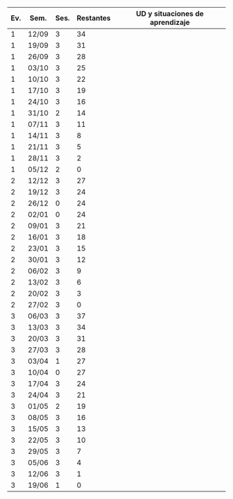 | Ev. | Sem.  | Ses. | Restantes | UD y situaciones de aprendizaje |
| --- | ----- | ---- | --------- | ------------------------------- |
| 1   | 12/09 | 3    | 34        |                                 |
| 1   | 19/09 | 3    | 31        |                                 |
| 1   | 26/09 | 3    | 28        |                                 |
| 1   | 03/10 | 3    | 25        |                                 |
| 1   | 10/10 | 3    | 22        |                                 |
| 1   | 17/10 | 3    | 19        |                                 |
| 1   | 24/10 | 3    | 16        |                                 |
| 1   | 31/10 | 2    | 14        |                                 |
| 1   | 07/11 | 3    | 11        |                                 |
| 1   | 14/11 | 3    | 8         |                                 |
| 1   | 21/11 | 3    | 5         |                                 |
| 1   | 28/11 | 3    | 2         |                                 |
| 1   | 05/12 | 2    | 0         |                                 |
| 2   | 12/12 | 3    | 27        |                                 |
| 2   | 19/12 | 3    | 24        |                                 |
| 2   | 26/12 | 0    | 24        |                                 |
| 2   | 02/01 | 0    | 24        |                                 |
| 2   | 09/01 | 3    | 21        |                                 |
| 2   | 16/01 | 3    | 18        |                                 |
| 2   | 23/01 | 3    | 15        |                                 |
| 2   | 30/01 | 3    | 12        |                                 |
| 2   | 06/02 | 3    | 9         |                                 |
| 2   | 13/02 | 3    | 6         |                                 |
| 2   | 20/02 | 3    | 3         |                                 |
| 2   | 27/02 | 3    | 0         |                                 |
| 3   | 06/03 | 3    | 37        |                                 |
| 3   | 13/03 | 3    | 34        |                                 |
| 3   | 20/03 | 3    | 31        |                                 |
| 3   | 27/03 | 3    | 28        |                                 |
| 3   | 03/04 | 1    | 27        |                                 |
| 3   | 10/04 | 0    | 27        |                                 |
| 3   | 17/04 | 3    | 24        |                                 |
| 3   | 24/04 | 3    | 21        |                                 |
| 3   | 01/05 | 2    | 19        |                                 |
| 3   | 08/05 | 3    | 16        |                                 |
| 3   | 15/05 | 3    | 13        |                                 |
| 3   | 22/05 | 3    | 10        |                                 |
| 3   | 29/05 | 3    | 7         |                                 |
| 3   | 05/06 | 3    | 4         |                                 |
| 3   | 12/06 | 3    | 1         |                                 |
| 3   | 19/06 | 1    | 0         |                                 |
